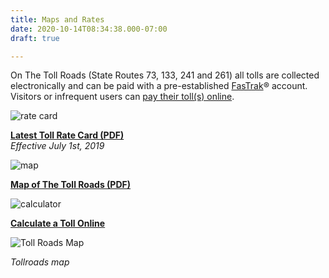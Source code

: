 ```yaml
---
title: Maps and Rates
date: 2020-10-14T08:34:38.000-07:00
draft: true

---
```

On The Toll Roads (State Routes 73, 133, 241 and 261) all tolls are collected electronically and can be paid with a pre-established [FasTrak](https://thetollroads.com/accounts/fastrak)® account. Visitors or infrequent users can [pay their toll(s) online](https://thetollroads.com/tolls/pay).

![rate card](https://thetollroads.com/sites/all/themes/custom/tollroad/img/icon-rate-card.png)

[**Latest Toll Rate Card (PDF)**](https://thetollroads.com/sites/default/files/FY20_RateCard_100119.pdf)  
_Effective July 1st, 2019_

![map](https://thetollroads.com/sites/all/themes/custom/tollroad/img/icon-map-of-toll-roads.png)

[**Map of The Toll Roads (PDF)**](https://thetollroads.com/sites/default/files/Map_of_The_Toll_Roads.pdf)

![calculator](https://thetollroads.com/sites/all/themes/custom/tollroad/img/icon-toll-calculator.png)

[**Calculate a Toll Online**](https://thetollroads.com/tolls/calculator)

![Toll Roads Map](https://thetollroads.com/sites/default/files/toll_roads_map_rates.jpg)

_Tollroads map_